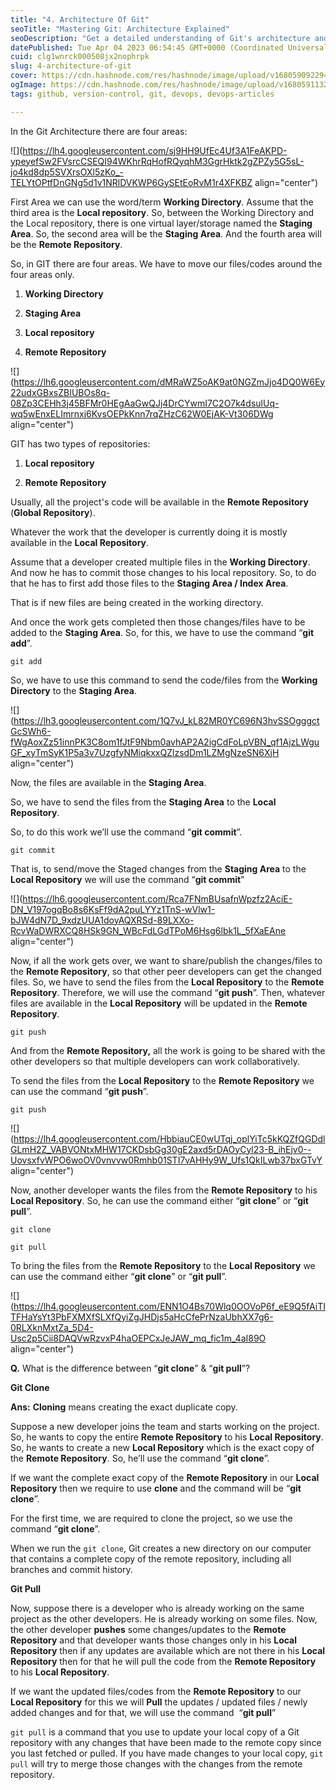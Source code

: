```yaml
---
title: "4. Architecture Of Git"
seoTitle: "Mastering Git: Architecture Explained"
seoDescription: "Get a detailed understanding of Git's architecture and how it manages versions and changes in your codebase in this comprehensive article on Git."
datePublished: Tue Apr 04 2023 06:54:45 GMT+0000 (Coordinated Universal Time)
cuid: clg1wnrck000508jx2nophrpk
slug: 4-architecture-of-git
cover: https://cdn.hashnode.com/res/hashnode/image/upload/v1680590922946/f6997194-34bd-4ac3-abf6-e2f3d0974ba3.jpeg
ogImage: https://cdn.hashnode.com/res/hashnode/image/upload/v1680591132397/49c714b8-0680-4710-b300-c8f304ebcd4a.jpeg
tags: github, version-control, git, devops, devops-articles

---
```


In the Git Architecture there are four areas:

![](https://lh4.googleusercontent.com/sj9HH9UfEc4Uf3A1FeAKPD-ypeyefSw2FVsrcCSEQI94WKhrRqHofRQyqhM3GgrHktk2gZPZy5G5sL-jo4kd8dp5SVXrsOXl5zKo_-TELYtOPtfDnGNg5d1v1NRlDVKWP6GySEtEoRvM1r4XFKBZ align="center")

First Area we can use the word/term **Working Directory**. Assume that the third area is the **Local repository**. So, between the Working Directory and the Local repository, there is one virtual layer/storage named the **Staging Area**. So, the second area will be the **Staging Area**. And the fourth area will be the **Remote Repository**.

So, in GIT there are four areas. We have to move our files/codes around the four areas only.

1. **Working Directory**
    
2. **Staging Area**
    
3. **Local repository**
    
4. **Remote Repository**
    

![](https://lh6.googleusercontent.com/dMRaWZ5oAK9at0NGZmJjo4DQ0W6Ey22udxGBxsZBIUBOs8q-08Zp3CEHh3j45BFMr0HEgAaGwQJj4DrCYwmI7C2O7k4dsulUq-wq5wEnxELImrnxj6KvsOEPkKnn7rqZHzC62W0EjAK-Vt306DWg align="center")

GIT has two types of repositories:

1. **Local repository**
    
2. **Remote Repository**
    

Usually, all the project's code will be available in the **Remote Repository** (**Global Repository**).

Whatever the work that the developer is currently doing it is mostly available in the **Local Repository**.

Assume that a developer created multiple files in the **Working Directory**. And now he has to commit those changes to his local repository. So, to do that he has to first add those files to the **Staging Area / Index Area**.

That is if new files are being created in the working directory.

And once the work gets completed then those changes/files have to be added to the **Staging Area**. So, for this, we have to use the command “**git add**”.

`git add`

So, we have to use this command to send the code/files from the **Working Directory** to the **Staging Area**.

![](https://lh3.googleusercontent.com/1Q7vJ_kL82MR0YC696N3hvSSOgggctGcSWh6-fWgAoxZz51innPK3C8om1fJtF9Nbm0avhAP2A2igCdFoLpVBN_qf1AjzLWguGF_xyTmSyK1P5a3v7UzgfyNMiqkxxQZlzsdDm1LZMgNzeSN6XjH align="center")

Now, the files are available in the **Staging Area**.

So, we have to send the files from the **Staging Area** to the **Local Repository**.

So, to do this work we’ll use the command “**git commit**”.

`git commit`

That is, to send/move the Staged changes from the **Staging Area** to the **Local Repository** we will use the command “**git commit**”

![](https://lh6.googleusercontent.com/Rca7FNmBUsafnWpzfz2AciE-DN_V197ogqBo8s6KsFf9dA2puLYYz1TnS-wVlw1-bJW4dN7D_9xdzUUA1doyAQXRSd-89LXXo-RcvWaDWRXCQ8HSk9GN_WBcFdLGdTPoM6Hsg6lbk1L_5fXaEAne align="center")

Now, if all the work gets over, we want to share/publish the changes/files to the **Remote Repository**, so that other peer developers can get the changed files. So, we have to send the files from the **Local Repository** to the **Remote Repository**. Therefore, we will use the command “**git push**”. Then, whatever files are available in the **Local Repository** will be updated in the **Remote Repository**.  

`git push`

And from the **Remote Repository,** all the work is going to be shared with the other developers so that multiple developers can work collaboratively.

To send the files from the **Local Repository** to the **Remote Repository** we can use the command “**git push**”.

`git push`

![](https://lh4.googleusercontent.com/HbbiauCE0wUTqj_oplYiTc5kKQZfQGDdlGLmH2Z_VABVONtxMHW17CKDsbGg30gE2axd5rDAOyCyl23-B_ihEjv0--UovsxfvWPO6woOV0vnvvw0Rmhb01STI7vAHHy9W_Ufs1QkILwb37bxGTvY align="center")

Now, another developer wants the files from the **Remote Repository** to his **Local Repository**. So, he can use the command either “**git clone**” or “**git pull**”.

`git clone`

`git pull`

To bring the files from the **Remote Repository** to the **Local Repository** we can use the command either “**git clone**” or “**git pull**”.

![](https://lh4.googleusercontent.com/ENN1O4Bs70Wlq0OOVoP6f_eE9Q5fAiTITFHaYsYt3PbFXMXfSLXfQyiZgJHDjs5aHcCfePrNzaUbhXX7g6-0RLXknMxtZa_5D4-Usc2p5Cii8DAQVwRzvxP4haOEPCxJeJAW_mq_fic1m_4aI89O align="center")

**Q.** What is the difference between “**git clone**” & “**git pull**”?

**Git Clone**

**Ans:** **Cloning** means creating the exact duplicate copy.

Suppose a new developer joins the team and starts working on the project. So, he wants to copy the entire **Remote Repository** to his **Local Repository**. So, he wants to create a new **Local Repository** which is the exact copy of the **Remote Repository**. So, he’ll use the command “**git clone**”.

If we want the complete exact copy of the **Remote Repository** in our **Local Repository** then we require to use **clone** and the command will be “**git clone**”.

For the first time, we are required to clone the project, so we use the command “**git clone**”.

When we run the `git clone`, Git creates a new directory on our computer that contains a complete copy of the remote repository, including all branches and commit history.

**Git Pull**

Now, suppose there is a developer who is already working on the same project as the other developers. He is already working on some files. Now, the other developer **pushes** some changes/updates to the **Remote Repository** and that developer wants those changes only in his **Local Repository** then if any updates are available which are not there in his **Local Repository** then for that he will pull the code from the **Remote Repository** to his **Local Repository**.

  
If we want the updated files/codes from the **Remote Repository** to our **Local Repository** for this we will **Pull** the updates / updated files / newly added changes and for that, we will use the command  “**git pull**”

`git pull` is a command that you use to update your local copy of a Git repository with any changes that have been made to the remote copy since you last fetched or pulled. If you have made changes to your local copy, `git pull` will try to merge those changes with the changes from the remote repository.